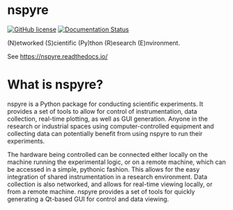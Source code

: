 # nspyre
[![GitHub license](https://img.shields.io/github/license/nspyre-org/nspyre)](https://github.com/nspyre-org/nspyre/blob/master/LICENSE)
[![Documentation Status](https://readthedocs.org/projects/nspyre/badge/?version=latest)](https://nspyre.readthedocs.io/en/latest/?badge=latest)

(N)etworked (S)cientific (Py)thon (R)esearch (E)nvironment.

See https://nspyre.readthedocs.io/

# What is nspyre?

nspyre is a Python package for conducting scientific experiments. It provides 
a set of tools to allow for control of instrumentation, data collection, 
real-time plotting, as well as GUI generation. Anyone in the research or 
industrial spaces using computer-controlled equipment and collecting data can 
potentially benefit from using nspyre to run their experiments.

The hardware being controlled can be connected either locally on the machine 
running the experimental logic, or on a remote machine, which can be accessed 
in a simple, pythonic fashion. This allows for the easy integration of shared 
instrumentation in a research environment. Data collection is also 
networked, and allows for real-time viewing locally, or from a remote machine. 
nspyre provides a set of tools for quickly generating a Qt-based GUI for 
control and data viewing.
